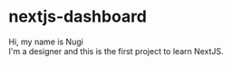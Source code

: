 # nextjs-dashboard

Hi, my name is Nugi
<br>
I'm a designer and this is the first project to learn NextJS.